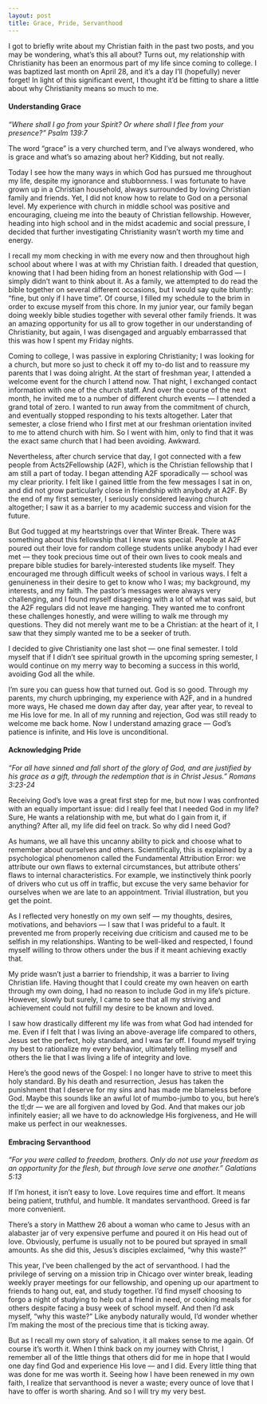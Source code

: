 ```yaml
---
layout: post
title: Grace, Pride, Servanthood
---
```


I got to briefly write about my Christian faith in the past two posts, and you may be wondering, what’s this all about? Turns out, my relationship with Christianity has been an enormous part of my life since coming to college. I was baptized last month on April 28, and it’s a day I’ll (hopefully) never forget! In light of this significant event, I thought it’d be fitting to share a little about why Christianity means so much to me.

#### Understanding Grace
*“Where shall I go from your Spirit? Or where shall I flee from your presence?” Psalm 139:7*

The word “grace” is a very churched term, and I’ve always wondered, who is grace and what’s so amazing about her? Kidding, but not really.

Today I see how the many ways in which God has pursued me throughout my life, despite my ignorance and stubbornness. I was fortunate to have grown up in a Christian household, always surrounded by loving Christian family and friends. Yet, I did not know how to relate to God on a personal level. My experience with church in middle school was positive and encouraging, clueing me into the beauty of Christian fellowship. However, heading into high school and in the midst academic and social pressure, I decided that further investigating Christianity wasn’t worth my time and energy. 

I recall my mom checking in with me every now and then throughout high school about where I was at with my Christian faith. I dreaded that question, knowing that I had been hiding from an honest relationship with God — I simply didn’t want to think about it. As a family, we attempted to do read the bible together on several different occasions, but I would say quite bluntly: “fine, but only if I have time”. Of course, I filled my schedule to the brim in order to excuse myself from this chore. In my junior year, our family began doing weekly bible studies together with several other family friends. It was an amazing opportunity for us all to grow together in our understanding of Christianity, but again, I was disengaged and arguably embarrassed that this was how I spent my Friday nights. 

Coming to college, I was passive in exploring Christianity; I was looking for a church, but more so just to check it off my to-do list and to reassure my parents that I was doing alright. At the start of freshman year, I attended a welcome event for the church I attend now. That night, I exchanged contact information with one of the church staff. And over the course of the next month, he invited me to a number of different church events — I attended a grand total of zero. I wanted to run away from the commitment of church, and eventually stopped responding to his texts altogether. Later that semester, a close friend who I first met at our freshman orientation invited to me to attend church with him. So I went with him, only to find that it was the exact same church that I had been avoiding. Awkward.

Nevertheless, after church service that day, I got connected with a few people from Acts2Fellowship (A2F), which is the Christian fellowship that I am still a part of today. I began attending A2F sporadically — school was my clear priority. I felt like I gained little from the few messages I sat in on, and did not grow particularly close in friendship with anybody at A2F. By the end of my first semester, I seriously considered leaving church altogether; I saw it as a barrier to my academic success and vision for the future. 

But God tugged at my heartstrings over that Winter Break. There was something about this fellowship that I knew was special. People at A2F poured out their love for random college students unlike anybody I had ever met — they took precious time out of their own lives to cook meals and prepare bible studies for barely-interested students like myself. They encouraged me through difficult weeks of school in various ways. I felt a genuineness in their desire to get to know who I was; my background, my interests, and my faith. The pastor’s messages were always very challenging, and I found myself disagreeing with a lot of what was said, but the A2F regulars did not leave me hanging. They wanted me to confront these challenges honestly, and were willing to walk me through my questions. They did not merely want me to be a Christian: at the heart of it, I saw that they simply wanted me to be a seeker of truth. 

I decided to give Christianity one last shot — one final semester. I told myself that if I didn’t see spiritual growth in the upcoming spring semester, I would continue on my merry way to becoming a success in this world, avoiding God all the while. 

I’m sure you can guess how that turned out. God is so good. Through my parents, my church upbringing, my experience with A2F, and in a hundred more ways, He chased me down day after day, year after year, to reveal to me His love for me. In all of my running and rejection, God was still ready to welcome me back home. Now I understand amazing grace — God’s patience is infinite, and His love is unconditional. 

#### Acknowledging Pride
*“For all have sinned and fall short of the glory of God, and are justified by his grace as a gift, through the redemption that is in Christ Jesus.” Romans 3:23-24*

Receiving God’s love was a great first step for me, but now I was confronted with an equally important issue: did I really feel that I needed God in my life? Sure, He wants a relationship with me, but what do I gain from it, if anything? After all, my life did feel on track. So why did I need God?

As humans, we all have this uncanny ability to pick and choose what to remember about ourselves and others. Scientifically, this is explained by a psychological phenomenon called the Fundamental Attribution Error: we attribute our own flaws to external circumstances, but attribute others’ flaws to internal characteristics. For example, we instinctively think poorly of drivers who cut us off in traffic, but excuse the very same behavior for ourselves when we are late to an appointment. Trivial illustration, but you get the point. 

As I reflected very honestly on my own self — my thoughts, desires, motivations, and behaviors — I saw that I was prideful to a fault. It prevented me from properly receiving due criticism and caused me to be selfish in my relationships. Wanting to be well-liked and respected, I found myself willing to throw others under the bus if it meant achieving exactly that. 

My pride wasn’t just a barrier to friendship, it was a barrier to living Christian life. Having thought that I could create my own heaven on earth through my own doing, I had no reason to include God in my life’s picture. However, slowly but surely, I came to see that all my striving and achievement could not fulfill my desire to be known and loved. 

I saw how drastically different my life was from what God had intended for me. Even if I felt that I was living an above-average life compared to others, Jesus set the perfect, holy standard, and I was far off. I found myself trying my best to rationalize my every behavior, ultimately telling myself and others the lie that I was living a life of integrity and love. 

Here’s the good news of the Gospel: I no longer have to strive to meet this holy standard. By his death and resurrection, Jesus has taken the punishment that I deserve for my sins and has made me blameless before God. Maybe this sounds like an awful lot of mumbo-jumbo to you, but here’s the tl;dr — we are all forgiven and loved by God. And that makes our job infinitely easier; all we have to do acknowledge His forgiveness, and He will make us perfect in our weaknesses. 

#### Embracing Servanthood
*“For you were called to freedom, brothers. Only do not use your freedom as an opportunity for the flesh, but through love serve one another.” Galatians 5:13*

If I’m honest, it isn’t easy to love. Love requires time and effort. It means being patient, truthful, and humble. It mandates servanthood. Greed is far more convenient. 

There’s a story in Matthew 26 about a woman who came to Jesus with an alabaster jar of very expensive perfume and poured it on His head out of love. Obviously, perfume is usually not to be poured but sprayed in small amounts. As she did this, Jesus’s disciples exclaimed, “why this waste?”

This year, I’ve been challenged by the act of servanthood. I had the privilege of serving on a mission trip in Chicago over winter break, leading weekly prayer meetings for our fellowship, and opening up our apartment to friends to hang out, eat, and study together. I’d find myself choosing to forgo a night of studying to help out a friend in need, or cooking meals for others despite facing a busy week of school myself. And then I’d ask myself, “why this waste?” Like anybody naturally would, I’d wonder whether I’m making the most of the precious time that is ticking away. 

But as I recall my own story of salvation, it all makes sense to me again. Of course it’s worth it. When I think back on my journey with Christ, I remember all of the little things that others did for me in hope that I would one day find God and experience His love — and I did. Every little thing that was done for me was worth it. Seeing how I have been renewed in my own faith, I realize that servanthood is never a waste; every ounce of love that I have to offer is worth sharing. And so I will try my very best.